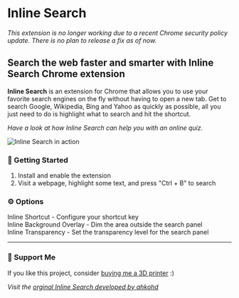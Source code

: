 # Inline Search
*This extension is no longer working due to a recent Chrome security policy update. There is no plan to release a fix as of now.*
## Search the web faster and smarter with Inline Search Chrome extension

**Inline Search** is an extension for Chrome that allows you to use your favorite search engines on the fly without having to open a new tab. Get to search Google, Wikipedia, Bing and Yahoo as quickly as possible, all you just need to do is highlight what to search and hit the shortcut.

_Have a look at how Inline Search can help you with an online quiz._

![Inline Search in action](https://i.postimg.cc/85LVrTdC/inline-search-screen-recording.webp)

### 🏃 Getting Started
1. Install and enable the extension
2. Visit a webpage, highlight some text, and press "Ctrl + B" to search

### ⚙️ Options
Inline Shortcut - Configure your shortcut key  
Inline Background Overlay - Dim the area outside the search panel  
Inline Transparency - Set the transparency level for the search panel

---
### 💛 Support Me
If you like this project, consider [buying me a 3D printer](https://www.buymeacoffee.com/noki.thl) :)

*Visit the [orginal Inline Search developed by ahkohd](https://github.com/ahkohd/Inline-Search)*